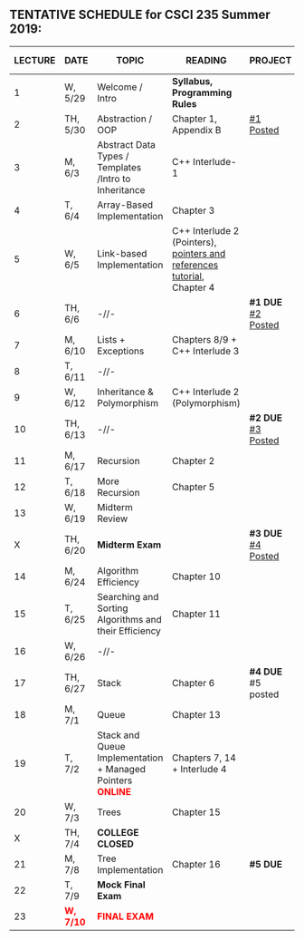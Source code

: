 

## TENTATIVE SCHEDULE for CSCI 235 Summer 2019:

LECTURE | DATE | TOPIC | READING | PROJECT | SLIDES | STUDY QUESTIONS |
------- | ---- | ----- | -------- | --------- | ------- | ------- |
1 | W, 5/29 | Welcome / Intro | **Syllabus, Programming Rules** |  | [Lecture 1](Lectures/Lecture_1_Intro.pdf)
2 | TH,  5/30 | Abstraction / OOP | Chapter 1, Appendix B   |   [#1 Posted](documents/Project_1.pdf)  |[Lecture 2](Lectures/Lecture2_OOP.pdf)
3 | M, 6/3 | Abstract Data Types / Templates /Intro to Inheritance | C++ Interlude-1 | | [Lecture 3](Lectures/Lecture3_ADT&Templates.pdf) |  [ADT_IN_SQ](documents/ADT_InheritanceQ.pdf)
4 | T, 6/4 | Array-Based Implementation | Chapter 3  | | [Lecture 4](Lectures/Lecture4_ArrayBag.pdf)   | [ArrayBag_SQ](documents/ArrayBag_studyQ.pdf)
5 | W, 6/5 | Link-based Implementation  | C++ Interlude 2 (Pointers), [pointers and references tutorial](http://www.ntu.edu.sg/home/ehchua/programming/cpp/cp4_pointerreference.html),  Chapter 4| | [Lecture 5](Lectures/Lecture5_LinkedBag.pdf)   | [LinkedChain_SQ](documents/LinkedChain_studyQ.pdf)
6 | TH, 6/6 | -//- |  | **#1 DUE** [#2 Posted](documents/Project2.pdf) |
7 | M, 6/10 | Lists + Exceptions | Chapters 8/9 + C++ Interlude 3 |  | [Lecture 7](Lectures/Lecture7_Lists.pdf)  | [List_SQ](documents/List_studyQ.pdf)
8 | T, 6/11 | -//-|  | | [Lecture 8](Lectures/Lecture8_ExceptionHandling.pdf)   | 
9 | W, 6/12 | Inheritance  & Polymorphism  | C++ Interlude 2 (Polymorphism) | | [Lecture 9](Lectures/Lecture9_Polymorphism.pdf)  | [Polymorphism_SQ](documents/Polymorphism_studyQ.pdf)
10 | TH, 6/13 | -//-  |  | **#2 DUE** [#3 Posted](documents/Project3.pdf) | |
11 | M, 6/17 | Recursion | Chapter 2 | |[Lecture 11](Lectures/Lecture11_Recursion.pdf)  |  [Recursion_SQ](documents/Recursion_studyQ.pdf)
12 | T, 6/18 | More Recursion | Chapter 5 | | [Lecture 12](Lectures/Lecture12_MoreRecursion.pdf)  
13 | W, 6/19 | Midterm Review| |  | 
X | TH, 6/20 |**Midterm Exam**  |  | **#3 DUE** [#4 Posted](documents/Project4.pdf) |  |  | 
14 | M, 6/24| Algorithm Efficiency | Chapter 10 | | [Lecture 14](Lectures/Lecture14_AlgoEfficiency.pdf)|[AlgoEfficiency_SQ](documents/AlgoEff_studyQ.pdf)
15 | T, 6/25 | Searching and Sorting Algorithms and their Efficiency  | Chapter 11 | |[Lecture 15](Lecture15_SearchingSorting) |[Sorting_SQ](documents/Sorting_studyQ.pdf)
16 | W, 6/26 |-//- | | 
17| TH, 6/27 | Stack | Chapter 6 | **#4 DUE** #5 posted |  | [Stack_SQ](documents/Stack_studyQ.pdf)
18 | M, 7/1 |Queue| Chapter 13  |  |  | [Queue_SQ](documents/Queue_studyQ.pdf)
19 | T, 7/2 | Stack and Queue Implementation + Managed Pointers <b><span style="color:red"> ONLINE</span></b> | Chapters 7, 14 + Interlude 4  |  | 
20 | W, 7/3 |  Trees | Chapter 15 | | 
X | TH, 7/4 | **COLLEGE CLOSED** |
21 | M, 7/8 |  Tree Implementation | Chapter 16 | **#5 DUE**| | [Tree_SQ](documents/Tree_studyQ.pdf)
22 | T, 7/9 | **Mock Final Exam** |
23 |<b><span style="color:red">  W, 7/10 </span></b> |  <b><span style="color:red"> FINAL EXAM </span></b> | |



